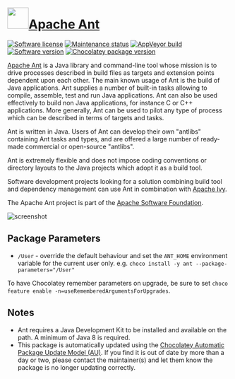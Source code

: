 # [<img src="https://cdn.jsdelivr.net/gh/dgalbraith/chocolatey-packages@170f8cefaff042f0fb37731acc25ce804e878d88/icons/ant.png" width="48" height="48" />Apache Ant](https://chocolatey.org/packages/ant)

[![Software license](https://img.shields.io/badge/License-Apache%202.0-green.svg)](https://gitbox.apache.org/repos/asf?p=ant.git;a=blob;f=LICENSE)
[![Maintenance status](https://img.shields.io/badge/maintained%3F-yes-green.svg)](https://gitHub.com/dgalbraith/chocolatey-packages/graphs/commit-activity)
[![AppVeyor build](https://img.shields.io/appveyor/ci/dgalbraith/chocolatey-packages)](https://ci.appveyor.com/project/dgalbraith/chocolatey-packages)
[![Software version](https://img.shields.io/badge/Source-v1.10.12-blue.svg)](https://ant.apache.org/bindownload.cgi)
[![Chocolatey package version](https://img.shields.io/chocolatey/v/ant?label=Chocolatey)](https://chocolatey.org/packages/ant)

[Apache Ant](https://ant.apache.org/index.html) is a Java library and command-line tool whose mission is to drive processes described in build files as targets and extension points dependent upon each other. The main known usage of Ant is the build of Java applications. Ant supplies a number of built-in tasks allowing to compile, assemble, test and run Java applications. Ant can also be used effectively to build non Java applications, for instance C or C++ applications. More generally, Ant can be used to pilot any type of process which can be described in terms of targets and tasks.

Ant is written in Java. Users of Ant can develop their own "antlibs" containing Ant tasks and types, and are offered a large number of ready-made commercial or open-source "antlibs".

Ant is extremely flexible and does not impose coding conventions or directory layouts to the Java projects which adopt it as a build tool.

Software development projects looking for a solution combining build tool and dependency management can use Ant in combination with [Apache Ivy](https://ant.apache.org/ivy/).

The Apache Ant project is part of the [Apache Software Foundation](https://www.apache.org/).

![screenshot](https://cdn.jsdelivr.net/gh/dgalbraith/chocolatey-packages@170f8cefaff042f0fb37731acc25ce804e878d88/automatic/ant/screenshot.png)

## Package Parameters

* `/User` - override the default behaviour and set the `ANT_HOME` environment variable for the current user only.
  e.g. `choco install -y ant --package-parameters="/User"`

To have Chocolatey remember parameters on upgrade, be sure to set `choco feature enable -n=useRememberedArgumentsForUpgrades`.

## Notes

* Ant requires a Java Development Kit to be installed and available on the path.  A minimum of Java 8 is required.
* This package is automatically updated using the [Chocolatey Automatic Package Update Model (AU)](https://github.com/majkinetor/au/blob/master/README.md).
  If you find it is out of date by more than a day or two, please contact the maintainer(s) and let them know the package is no longer updating correctly.
